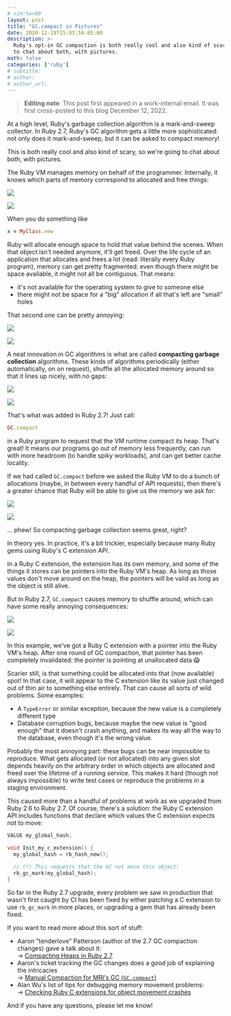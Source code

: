 ```yaml
---
# vim:tw=90
layout: post
title: "GC.compact in Pictures"
date: 2020-12-18T15:03:58-05:00
description: >-
  Ruby's opt-in GC compaction is both really cool and also kind of scary, so we're going
  to chat about both, with pictures.
math: false
categories: ['ruby']
# subtitle:
# author:
# author_url:
---
```


> **Editing note**: This post first appeared in a work-internal email. It was first
> cross-posted to this blog December 12, 2022.

At a high level, Ruby's garbage collection algorithm is a mark-and-sweep collector. In
Ruby 2.7, Ruby's GC algorithm gets a little more sophisticated: not only does it
mark-and-sweep, but it can be asked to compact memory!

This is both really cool and also kind of scary, so we're going to chat about both, with
pictures.

The Ruby VM manages memory on behalf of the programmer. Internally, it knows which parts
of memory correspond to allocated and free things:

![](/assets/img/light/gc-compact-ruby-mem.png)

![](/assets/img/dark/gc-compact-ruby-mem.png)

When you do something like

``` ruby
x = MyClass.new
```

Ruby will allocate enough space to hold that value behind the scenes. When that object
isn't needed anymore, it'll get freed. Over the life cycle of an application that
allocates and frees a lot (read: literally every Ruby program), memory can get pretty
fragmented: even though there might be space available, it might not all be contiguous.
That means:

-   it's not available for the operating system to give to someone else
-   there might not be space for a "big" allocation if all that's left are "small" holes

That second one can be pretty annoying:

![](/assets/img/light/gc-compact-oom.png)

![](/assets/img/dark/gc-compact-oom.png)

A neat innovation in GC algorithms is what are called **compacting garbage collection**
algorithms. These kinds of algorithms periodically (either automatically, on on request),
shuffle all the allocated memory around so that it lines up nicely, with no gaps:

![](/assets/img/light/gc-compact-compaction.png)

![](/assets/img/dark/gc-compact-compaction.png)

That's what was added in Ruby 2.7! Just call:

``` ruby
GC.compact
```

in a Ruby program to request that the VM runtime compact its heap. That's great! It means
our programs go out of memory less frequently, can run with more headroom (to handle spiky
workloads), and can get better cache locality.

If we had called `GC.compact` before we asked the Ruby VM to do a bunch of allocations
(maybe, in between every handful of API requests), then there's a greater chance that Ruby
will be able to give us the memory we ask for:

![](/assets/img/light/gc-compact-no-oom.png)

![](/assets/img/dark/gc-compact-no-oom.png)

… phew! So compacting garbage collection seems great, right?

In theory yes. In practice, it's a bit trickier, especially because many Ruby gems using
Ruby's C extension API.

In a Ruby C extension, the extension has its own memory, and some of the things it stores
can be pointers into the Ruby VM's heap. As long as those values don't move around on the
heap, the pointers will be valid as long as the object is still alive.

But in Ruby 2.7, `GC.compact` causes memory to shuffle around, which can have some really
annoying consequences:

![](/assets/img/light/gc-compact-mem-crash.png)

![](/assets/img/dark/gc-compact-mem-crash.png)

In this example, we've got a Ruby C extension with a pointer into the Ruby VM's heap.
After one round of GC compaction, that pointer has been completely invalidated: the
pointer is pointing at unallocated data 😱

Scarier still, is that something could be allocated into that (now available) spot! In
that case, it will appear to the C extension like its value just changed out of thin air
to something else entirely. That can cause all sorts of wild problems. Some examples:

-   A `TypeError` or similar exception, because the new value is a completely different
    type
-   Database corruption bugs, because maybe the new value is "good enough" that it doesn't
    crash anything, and makes its way all the way to the database, even though it's the
    wrong value.

Probably the most annoying part: these bugs can be near impossible to reproduce. What gets
allocated (or not allocated) into any given slot depends heavily on the arbitrary order in
which objects are allocated and freed over the lifetime of a running service. This makes
it hard (though not always impossible) to write test cases or reproduce the problems in a
staging environment.

This caused more than a handful of problems at work as we upgraded from Ruby 2.6 to Ruby
2.7. Of course, there's a solution: the Ruby C extension API includes functions that
declare which values the C extension expects not to move:

``` c
VALUE my_global_hash;

void Init_my_c_extension() {
  my_global_hash = rb_hash_new();

  // (*) This requests that the GC not move this object:
  rb_gc_mark(my_global_hash);
}
```

So far in the Ruby 2.7 upgrade, every problem we saw in production that wasn't first
caught by CI has been fixed by either patching a C extension to use `rb_gc_mark` in more
places, or upgrading a gem that has already been fixed.

If you want to read more about this sort of stuff:

-   Aaron "tenderlove" Patterson (author of the 2.7 GC compaction changes) gave a talk about it:\
    → [Compacting Heaps in Ruby 2.7](https://www.youtube.com/watch?v=1F3gXYhQsAY)
-   Aaron's ticket tracking the GC changes does a good job of explaining the intricacies\
    → [Manual Compaction for MRI's GC (`GC.compact`)](https://bugs.ruby-lang.org/issues/15626)
-   Alan Wu's list of tips for debugging memory movement problems:\
    → [Checking Ruby C extensions for object movement crashes](https://alanwu.space/post/check-compaction/)

And if you have any questions, please let me know!
